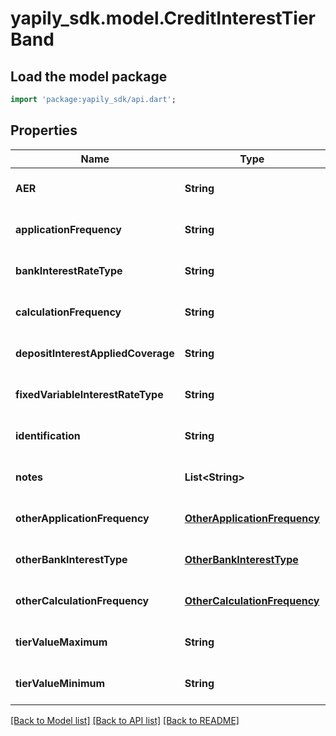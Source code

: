 # yapily_sdk.model.CreditInterestTierBand

## Load the model package
```dart
import 'package:yapily_sdk/api.dart';
```

## Properties
Name | Type | Description | Notes
------------ | ------------- | ------------- | -------------
**AER** | **String** |  | [optional] [default to null]
**applicationFrequency** | **String** |  | [optional] [default to null]
**bankInterestRateType** | **String** |  | [optional] [default to null]
**calculationFrequency** | **String** |  | [optional] [default to null]
**depositInterestAppliedCoverage** | **String** |  | [optional] [default to null]
**fixedVariableInterestRateType** | **String** |  | [optional] [default to null]
**identification** | **String** |  | [optional] [default to null]
**notes** | **List&lt;String&gt;** |  | [optional] [default to []]
**otherApplicationFrequency** | [**OtherApplicationFrequency**](OtherApplicationFrequency.md) |  | [optional] [default to null]
**otherBankInterestType** | [**OtherBankInterestType**](OtherBankInterestType.md) |  | [optional] [default to null]
**otherCalculationFrequency** | [**OtherCalculationFrequency**](OtherCalculationFrequency.md) |  | [optional] [default to null]
**tierValueMaximum** | **String** |  | [optional] [default to null]
**tierValueMinimum** | **String** |  | [optional] [default to null]

[[Back to Model list]](../README.md#documentation-for-models) [[Back to API list]](../README.md#documentation-for-api-endpoints) [[Back to README]](../README.md)



